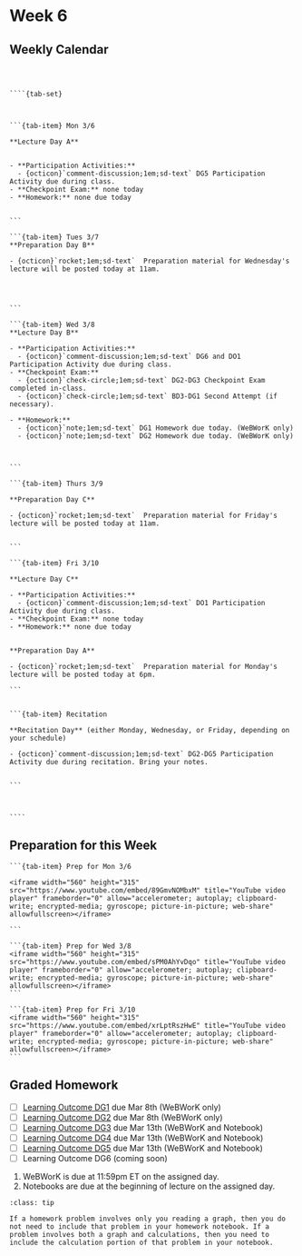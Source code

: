 Week 6
============================


## Weekly Calendar


`````{card}



````{tab-set}



```{tab-item} Mon 3/6

**Lecture Day A**


- **Participation Activities:**
  - {octicon}`comment-discussion;1em;sd-text` DG5 Participation Activity due during class.
- **Checkpoint Exam:** none today
- **Homework:** none due today


```

```{tab-item} Tues 3/7
**Preparation Day B** 

- {octicon}`rocket;1em;sd-text`  Preparation material for Wednesday's lecture will be posted today at 11am.




```

```{tab-item} Wed 3/8
**Lecture Day B**

- **Participation Activities:**
  - {octicon}`comment-discussion;1em;sd-text` DG6 and DO1 Participation Activity due during class.
- **Checkpoint Exam:**
  - {octicon}`check-circle;1em;sd-text` DG2-DG3 Checkpoint Exam completed in-class.
  - {octicon}`check-circle;1em;sd-text` BD3-DG1 Second Attempt (if necessary).

- **Homework:** 
  - {octicon}`note;1em;sd-text` DG1 Homework due today. (WeBWorK only)
  - {octicon}`note;1em;sd-text` DG2 Homework due today. (WeBWorK only)



```

```{tab-item} Thurs 3/9

**Preparation Day C** 

- {octicon}`rocket;1em;sd-text`  Preparation material for Friday's lecture will be posted today at 11am.


```

```{tab-item} Fri 3/10

**Lecture Day C**

- **Participation Activities:**
  - {octicon}`comment-discussion;1em;sd-text` DO1 Participation Activity due during class.
- **Checkpoint Exam:** none today
- **Homework:** none due today


**Preparation Day A**

- {octicon}`rocket;1em;sd-text`  Preparation material for Monday's lecture will be posted today at 6pm.

```


```{tab-item} Recitation

**Recitation Day** (either Monday, Wednesday, or Friday, depending on your schedule)

- {octicon}`comment-discussion;1em;sd-text` DG2-DG5 Participation Activity due during recitation. Bring your notes.


```



````

`````


## Preparation for this Week



````{tab-set}
```{tab-item} Prep for Mon 3/6

<iframe width="560" height="315" src="https://www.youtube.com/embed/89GmvNOMbxM" title="YouTube video player" frameborder="0" allow="accelerometer; autoplay; clipboard-write; encrypted-media; gyroscope; picture-in-picture; web-share" allowfullscreen></iframe>

```

```{tab-item} Prep for Wed 3/8
<iframe width="560" height="315" src="https://www.youtube.com/embed/sPM0AhYvDqo" title="YouTube video player" frameborder="0" allow="accelerometer; autoplay; clipboard-write; encrypted-media; gyroscope; picture-in-picture; web-share" allowfullscreen></iframe>
```

```{tab-item} Prep for Fri 3/10
<iframe width="560" height="315" src="https://www.youtube.com/embed/xrLptRszHwE" title="YouTube video player" frameborder="0" allow="accelerometer; autoplay; clipboard-write; encrypted-media; gyroscope; picture-in-picture; web-share" allowfullscreen></iframe>
```
````






## Graded Homework 




- [ ] [Learning Outcome DG1](https://webwork.sens.buffalo.edu/webwork2/2023-01-MTH-121-Casper/Learning_Outcome_DG1/) due Mar 8th (WeBWorK only)
- [ ] [Learning Outcome DG2](https://webwork.sens.buffalo.edu/webwork2/2023-01-MTH-121-Casper/Learning_Outcome_DG2/) due Mar 8th (WeBWorK only)
- [ ] [Learning Outcome DG3](https://webwork.sens.buffalo.edu/webwork2/2023-01-MTH-121-Casper/Learning_Outcome_DG3/) due Mar 13th (WeBWorK and Notebook)
- [ ] [Learning Outcome DG4](https://webwork.sens.buffalo.edu/webwork2/2023-01-MTH-121-Casper/Learning_Outcome_DG4/) due Mar 13th (WeBWorK and Notebook)
- [ ] [Learning Outcome DG5](https://webwork.sens.buffalo.edu/webwork2/2023-01-MTH-121-Casper/Learning_Outcome_DG5/) due Mar 13th (WeBWorK and Notebook)
- [ ] Learning Outcome DG6 (coming soon)

1. WeBWorK is due at 11:59pm ET on the assigned day. 
2. Notebooks are due at the beginning of lecture on the assigned day.

```{admonition} HW Notebook and Graphs
:class: tip

If a homework problem involves only you reading a graph, then you do not need to include that problem in your homework notebook. If a problem involves both a graph and calculations, then you need to include the calculation portion of that problem in your notebook.

```


